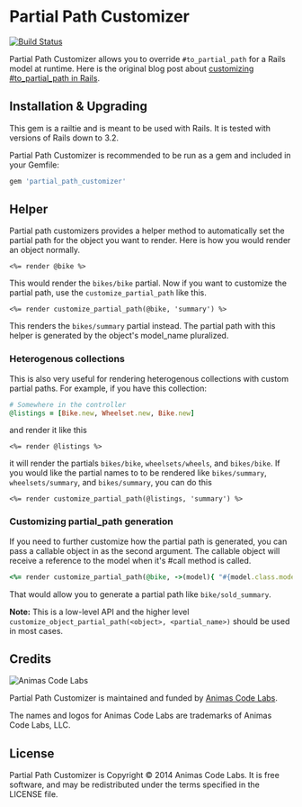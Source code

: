 # Partial Path Customizer

[![Build Status](https://travis-ci.org/AnimasCodeLabs/partial_path_customizer.svg?branch=master)](https://travis-ci.org/AnimasCodeLabs/partial_path_customizer)

Partial Path Customizer allows you to override `#to_partial_path` for a Rails model at runtime. Here is the original blog post about [customizing #to_partial_path in Rails](http://blog.animascodelabs.com/2014/10/09/customizing-to_partial_path-in-rails/).

## Installation & Upgrading

This gem is a railtie and is meant to be used with Rails. It is tested with versions of Rails down to 3.2.

Partial Path Customizer is recommended to be run as a gem and included in your Gemfile:

```ruby
gem 'partial_path_customizer'
```

## Helper

Partial path customizers provides a helper method to automatically set the partial path for the object
you want to render. Here is how you would render an object normally.

```erb
<%= render @bike %>
```

This would render the `bikes/bike` partial. Now if you want to customize the partial path, use the
`customize_partial_path` like this.

```erb
<%= render customize_partial_path(@bike, 'summary') %>
```

This renders the `bikes/summary` partial instead. The partial path with this helper is generated by the
object's model_name pluralized.

### Heterogenous collections

This is also very useful for rendering heterogenous collections with custom partial paths. For example, if you have
this collection:

```ruby
# Somewhere in the controller
@listings = [Bike.new, Wheelset.new, Bike.new]
```

and render it like this

```erb
<%= render @listings %>
```

it will render the partials `bikes/bike`, `wheelsets/wheels`, and `bikes/bike`. If you would like the partial names
to to be rendered like `bikes/summary`, `wheelsets/summary`, and `bikes/summary`, you can do this

```erb
<%= render customize_partial_path(@listings, 'summary') %>
```

### Customizing partial_path generation

If you need to further customize how the partial path is generated, you can pass a callable object in as the second
argument. The callable object will receive a reference to the model when it's #call method is called.

```ruby
<%= render customize_partial_path(@bike, ->(model){ "#{model.class.model_name.singular}/#{model.status}_summary" })
```

That would allow you to generate a partial path like `bike/sold_summary`.

**Note:** This is a low-level API and the higher level `customize_object_partial_path(<object>, <partial_name>)` should
be used in most cases.

## Credits

![Animas Code Labs](https://b5065648-a-cb5b3c0d-s-sites.googlegroups.com/a/animascodelabs.com/public-files/home/ACL-Gmail-Signature-Logo.png)

Partial Path Customizer is maintained and funded by [Animas Code Labs](http://animascodelabs.com).

The names and logos for Animas Code Labs are trademarks of Animas Code Labs, LLC.

## License

Partial Path Customizer is Copyright &copy; 2014 Animas Code Labs. It is free software, and may be redistributed
under the terms specified in the LICENSE file.
